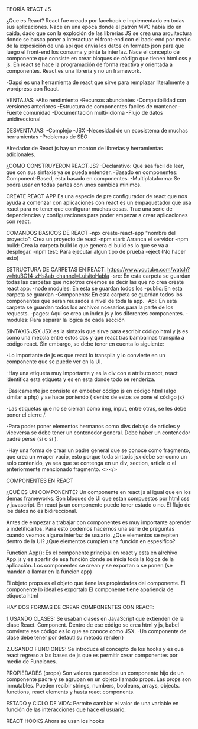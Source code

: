 TEORÍA REACT JS

¿Que es React?
React fue creado por facebook e implementado en todas sus aplicaciones. Nace en una epoca donde el patrón MVC habia ido en caida, dado que con la exploción de las librerias JS se crea una arquitectura donde se busca poner a interactuar el front-end con el back-end por medio de la exposición de una api que envia los datos en formato json para que luego el front-end los consuma y pinte la interfaz. Nace el concepto de componente que consiste en crear bloques de código que tienen html css y js. En react se hace la programación de forma reactiva y orientada a componentes. React es una libreria y no un framework. 

-Gapsi es una herramienta de react que sirve para remplazar literalmente a wordpress con React.

VENTAJAS:
-Alto rendimiento
-Recursos abundantes
-Compatibilidad con versiones anteriores
-Estructura de componentes faciles de mantener
-Fuerte comunidad
-Documentación multi-idioma
-Flujo de datos unidireccional

DESVENTAJAS:
-Complejo
-JSX
-Necesidad de un ecosistema de muchas herramientas
-Problemas de SEO

Alredador de React js hay un monton de librerias y herramientas adicionales. 

¿CÓMO CONSTRUYERON REACT.JS?
-Declarativo: Que sea facil de leer, que con sus sintaxis ya se pueda entender.
-Basado en componentes: Component-Based, esta basado en componentes.
-Multiplataforma: Se podra usar en todas partes con unos cambios minimos.

CREATE REACT APP
Es una especie de pre configurador de react que nos ayuda a comenzar con aplicaciones con react es un empaquetador que usa react para no tener que configurar muchas cosas. Trae una serie de dependencias y configuraciones para poder empezar a crear aplicaciones con react. 

COMANDOS BASICOS DE REACT 
-npx create-react-app "nombre del proyecto": Crea un proyecto de react
-npm start: Arranca el servidor 
-npm build: Crea la carpeta build lo que genera el build es lo que se va a desplegar.
-npm test: Para ejecutar algun tipo de prueba 
-eject (No hacer esto)

ESTRUCTURA DE CARPETAS EN REACT: https://www.youtube.com/watch?v=htuBG14-zHs&ab_channel=LuisitoHabla
-src: En esta carpeta se guardan todas las carpetas que nosotros creemos es decir las que no crea create react app. 
-node modules: En esta se guardan todos los
-public: En esta carpeta se guardan
-Components: En esta carpeta se guardan todos los componentes que seran reusados a nivel de toda la app.
-Api: En esta carpeta se guardan todos los archivos ncesarios para la parte de los requests.
-pages: Aqui se crea un index.js y los diferentes componentes. 
-modules: Para separar la logica de cada sección

SINTAXIS JSX
JSX es la sintaxis que sirve para escribir código html y js es como una mezcla entre estos dos y que react tras bambalinas transpila a código react. Sin embargo, se debe tener en cuenta lo siguiente: 

-Lo importante de js es que react lo transpila y lo convierte en un componente que se puede ver en la UI.

-Hay una etiqueta muy importante y es la div con e atributo root, react identifica esta etiqueta y es en esta donde todo se renderiza. 

-Basicamente jsx consiste en embeber código js en código html (algo similar a php) y se hace poniendo { dentro de estos se pone el código js}
 
-Las etiquetas que no se cierran como img, input, entre otras, se les debe poner el cierre /. 

-Para poder poner elementos hermanos como divs debajo de articles y viceversa se debe tener un contenedor general. Debe haber un contenedor padre perse (si o si ). 

-Hay una forma de crear un padre general que se conoce como fragmento, que crea un wraper vacio, esto porque toda sintaxis jsx debe ser como un solo contenido, ya sea que se contenga en un div, section, article o el anteriormente mencionado fragmento. <></>

COMPONENTES EN REACT

¿QUÉ ES UN COMPONENTE?
Un componente en react js al igual que en los demas frameworks. Son bloques de UI que estan compuestos por html css y javascript. En react js un componente puede tener estado o no. El flujo de los datos no es bidireccional. 

Antes de empezar a trabajar con componentes es muy importante aprender a indetificarlos. Para esto podemos hacernos una serie de preguntas cuando veamos alguna interfaz de usuario. ¿Que elementos se repiten dentro de la UI? ¿Que elementos cumplen una función en espesifico?

Function App(): Es el componente principal en react y esta en alrchivo App.js y es apartir de esa función donde se inicia toda la lógica de la aplicación. Los componentes se crean y se exportan o se ponen (se mandan a llamar en la funcion app)

El objeto props es el objeto que tiene las propiedades del componente.
El componente lo ideal es exportalo 
El componente tiene apariencia de etiqueta html

HAY DOS FORMAS DE CREAR COMPONENTES CON REACT:

1.USANDO CLASES: Se usaban clases en JavaScript que extienden de la clase React.
Component. Dentro de ese código se crea html y js, babel convierte ese código es lo que se conoce como JSX.
-Un componente de clase debe tener por defautl su método render()

2.USANDO FUNCIONES: Se introduce el concepto de los hooks y es que react regreso a las bases de js que es permitir crear componentes por medio de Funciones.

PROPIEDADES (props)
Son valores que recibe un componente hijo de un componente padre y se agrupan en un objeto llamado props. Las props son inmutables. Pueden recibir strings, numbers, booleans, arrays, objects. functions, react elements y hasta react components.









ESTADO y CICLO DE VIDA: 
Permite cambiar el valor de una variable en función de las interacciones que hace el usuario.

REACT HOOKS
Ahora se usan los hooks


